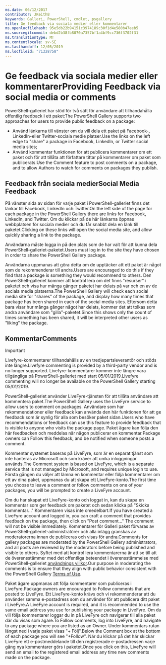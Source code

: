 ```yaml
---
ms.date: 06/12/2017
contributor: JKeithB
keywords: Galleri, PowerShell, cmdlet, psgallery
title: Ge feedback via sociala medier eller kommentarer
ms.openlocfilehash: 95e5db22b94151c3974189c30f1d4e580b47eeb5
ms.sourcegitcommit: debd2b38fb8070a7357bf1a4bf9cc736f3702f31
ms.translationtype: MT
ms.contentlocale: sv-SE
ms.lasthandoff: 12/05/2019
ms.locfileid: "71328758"
---
```

# <a name="providing-feedback-via-social-media-or-comments"></a><span data-ttu-id="78d84-103">Ge feedback via sociala medier eller kommentarer</span><span class="sxs-lookup"><span data-stu-id="78d84-103">Providing Feedback via social media or comments</span></span>

<span data-ttu-id="78d84-104">PowerShell-galleriet har stöd för två sätt för användare att tillhandahålla offentlig feedback i ett paket:</span><span class="sxs-lookup"><span data-stu-id="78d84-104">The PowerShell Gallery supports two approaches for users to provide public feedback on a package:</span></span>

- <span data-ttu-id="78d84-105">Använd länkarna till vänster om du vill dela ett paket på Facebook-, LinkedIn-eller Twitter-sociala medie platser.</span><span class="sxs-lookup"><span data-stu-id="78d84-105">Use the links on the left edge to "share" a package in Facebook, LinkedIn, or Twitter social media sites;</span></span>
- <span data-ttu-id="78d84-106">Använd kommentar funktionen för att publicera kommentarer om ett paket och för att tillåta att författare tittar på kommentarer om paket som publicerats.</span><span class="sxs-lookup"><span data-stu-id="78d84-106">Use the Comment feature to post comments on a package, and to allow Authors to watch for comments on packages they publish.</span></span>

## <a name="social-media-feedback"></a><span data-ttu-id="78d84-107">Feedback från sociala medier</span><span class="sxs-lookup"><span data-stu-id="78d84-107">Social Media Feedback</span></span>

<span data-ttu-id="78d84-108">På vänster sida av sidan för varje paket i PowerShell-galleriet finns det länkar till Facebook, LinkedIn och Twitter.</span><span class="sxs-lookup"><span data-stu-id="78d84-108">On the left side of the page for each package in the PowerShell Gallery there are links for Facebook, LinkedIn, and Twitter.</span></span>
<span data-ttu-id="78d84-109">Om du klickar på de här länkarna öppnas webbplatsen för sociala medier och du får snabbt dela en länk till paketet.</span><span class="sxs-lookup"><span data-stu-id="78d84-109">Clicking on these links will open the social media site, and allow quickly sharing a link to the package.</span></span>

<span data-ttu-id="78d84-110">Användarna måste logga in på den plats som de har valt för att kunna dela PowerShell-galleriet-paketet.</span><span class="sxs-lookup"><span data-stu-id="78d84-110">Users must log in to the site they have chosen in order to share the PowerShell Gallery package.</span></span>

<span data-ttu-id="78d84-111">Användarna uppmanas att göra detta om de upptäcker att ett paket är något som de rekommenderar till andra.</span><span class="sxs-lookup"><span data-stu-id="78d84-111">Users are encouraged to do this if they find that a package is something they would recommend to others.</span></span>
<span data-ttu-id="78d84-112">Den PowerShell-galleriet kommer att kontrol lera om det finns "resurser" i paketet och visa hur många gånger paketet har delats på var och en av de sociala media platserna.</span><span class="sxs-lookup"><span data-stu-id="78d84-112">The PowerShell Gallery will check each social media site for "shares" of the package, and display how many times that package has been shared in each of the social media sites.</span></span>
<span data-ttu-id="78d84-113">Eftersom detta bara visar hur många gånger något har delats, kommer det att tolkas som andra användare som "gilla"-paketet.</span><span class="sxs-lookup"><span data-stu-id="78d84-113">Since this shows only the count of times something has been shared, it will be interpreted other users as "liking" the package.</span></span>

## <a name="comments"></a><span data-ttu-id="78d84-114">Kommentar</span><span class="sxs-lookup"><span data-stu-id="78d84-114">Comments</span></span>

> [!IMPORTANT]
> <span data-ttu-id="78d84-115">Livefyre-kommentarer tillhandahålls av en tredjepartsleverantör och stöds inte längre.</span><span class="sxs-lookup"><span data-stu-id="78d84-115">Livefyre commenting is provided by a third-party vendor and is no longer supported.</span></span>
> <span data-ttu-id="78d84-116">Livefyre-kommentarer kommer inte längre vara tillgängliga på PowerShell-galleriet med start 05/01/2019.</span><span class="sxs-lookup"><span data-stu-id="78d84-116">Livefyre commenting will no longer be available on the PowerShell Gallery starting 05/01/2019.</span></span> 

<span data-ttu-id="78d84-117">PowerShell-galleriet använder LiveFyre-tjänsten för att tillåta användare att kommentera paket.</span><span class="sxs-lookup"><span data-stu-id="78d84-117">The PowerShell Gallery uses the LiveFyre service to allow users to comment on packages.</span></span>
<span data-ttu-id="78d84-118">Användare som har rekommendationer eller feedback kan använda den här funktionen för att ge feedback som är synlig för alla som besöker paket sidan.</span><span class="sxs-lookup"><span data-stu-id="78d84-118">Users who have recommendations or feedback can use this feature to provide feedback that is visible to anyone who visits the package page.</span></span>
<span data-ttu-id="78d84-119">Paket ägare kan följa den här feedbacken och meddelas när någon publicerar en kommentar.</span><span class="sxs-lookup"><span data-stu-id="78d84-119">Package owners can Follow this feedback, and be notified when someone posts a comment.</span></span>

<span data-ttu-id="78d84-120">Kommentar systemet baseras på LiveFyre, som är en separat tjänst som inte hanteras av Microsoft och som kräver att unika inloggningar används.</span><span class="sxs-lookup"><span data-stu-id="78d84-120">The Comment system is based on LiveFyre, which is a separate service that is not managed by Microsoft, and requires unique login to use.</span></span>
<span data-ttu-id="78d84-121">Första gången du väljer att lämna en kommentar eller följa kommentarer om ett av dina paket, uppmanas du att skapa ett LiveFyre-konto.</span><span class="sxs-lookup"><span data-stu-id="78d84-121">The first time you choose to leave a comment or follow comments on one of your packages, you will be prompted to create a LiveFyre account.</span></span>

<span data-ttu-id="78d84-122">Om du har skapat ett LiveFyre-konto och loggat in, kan du skapa en kommentar som ger feedback om paketet och sedan klicka på "Skicka kommentar..." Kommentaren visas inte omedelbart.</span><span class="sxs-lookup"><span data-stu-id="78d84-122">If you have created a LiveFyre account and logged in, you can craft a comment that provides feedback on the package, then click on "Post comment..." The comment will not be visible immediately.</span></span>
<span data-ttu-id="78d84-123">Kommentarer för Galleri paket förvaras av PowerShell-galleriet-administratörer och alla inlägg granskas av moderatorerna innan de publiceras och visas för andra.</span><span class="sxs-lookup"><span data-stu-id="78d84-123">Comments for gallery packages are moderated by the PowerShell Gallery administrators, and all posts are reviewed by the moderators before being published and visible to others.</span></span>
<span data-ttu-id="78d84-124">Syftet med att kontrol lera kommentarerna är att se till att de överensstämmer med det offentliga beteendet i överensstämmelse med PowerShell-galleriet [användnings villkor](https://www.powershellgallery.com/policies/Terms).</span><span class="sxs-lookup"><span data-stu-id="78d84-124">Our purpose in moderating the comments is to ensure that they align with public behavior consistent with the PowerShell Gallery [Terms of Use](https://www.powershellgallery.com/policies/Terms).</span></span>

<span data-ttu-id="78d84-125">Paket ägare uppmanas att följa kommentarer som publiceras i LiveFyre.</span><span class="sxs-lookup"><span data-stu-id="78d84-125">Package owners are encouraged to Follow comments that are posted to LiveFyre.</span></span>
<span data-ttu-id="78d84-126">Ett LiveFyre-konto krävs och vi rekommenderar att du använder samma e-postadress som du använder för att publicera ditt paket i LiveFyre.</span><span class="sxs-lookup"><span data-stu-id="78d84-126">A LiveFyre account is required, and it is recommended to use the same email address you use for publishing your package in LiveFyre.</span></span>
<span data-ttu-id="78d84-127">Om du vill följa kommentarer loggar du in på LiveFyre och navigerar till alla paket där du visas som ägare.</span><span class="sxs-lookup"><span data-stu-id="78d84-127">To Follow comments, log into LiveFyre, and navigate to any package where you are listed as an Owner.</span></span>
<span data-ttu-id="78d84-128">Under kommentars rutan längst ned i varje paket visas "+ Följ".</span><span class="sxs-lookup"><span data-stu-id="78d84-128">Below the Comment box at the bottom of each package you will see "+Follow".</span></span>
<span data-ttu-id="78d84-129">När du klickar på det här skickar LiveFyre ett e-postmeddelande till den registrerade e-postadressen varje gång nya kommentarer görs i paketet.</span><span class="sxs-lookup"><span data-stu-id="78d84-129">Once you click on this, LiveFyre will send an email to the registered email address any time new comments made on the package.</span></span>
